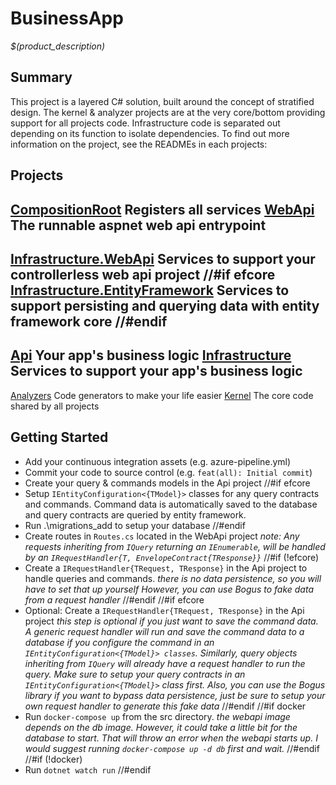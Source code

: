 # BusinessApp
_$(product_description)_

## Summary

This project is a layered C# solution, built around the concept of stratified design.
The kernel & analyzer projects are at the very core/bottom providing support
for all projects code. Infrastructure code is separated out depending on its
function to isolate dependencies. To find out more information on the project,
see the READMEs in each projects:

## Projects

[CompositionRoot](/CSharp/src/BusinessApp.CompositionRoot)
Registers all services
[WebApi](/CSharp/src/BusinessApp.WebApi)
The runnable aspnet web api entrypoint
---
[Infrastructure.WebApi](/CSharp/src/BusinessApp.WebApi)
Services to support your controllerless web api project
//#if efcore
[Infrastructure.EntityFramework](/CSharp/src/BusinessApp.EntityFramework)
Services to support persisting and querying data with entity framework core
//#endif
---
[Api](/CSharp/src/BusinessApp.Api)
Your app's business logic
[Infrastructure](/CSharp/src/BusinessApp.Infrastructure)
Services to support your app's business logic
---
[Analyzers](/CSharp/src/BusinessApp.Analyzers)
Code generators to make your life easier
[Kernel](/CSharp/src/BusinessApp.Kernel)
The core code shared by all projects

## Getting Started

- Add your continuous integration assets (e.g. azure-pipeline.yml)
- Commit your code to source control (e.g. `feat(all): Initial commit`)
- Create your query & commands models in the Api project
//#if efcore
- Setup `IEntityConfiguration<{TModel}>` classes for any query contracts and
  commands. Command data is automatically saved to the database and query
  contracts are queried by entity framework.
- Run .\migrations_add to setup your database
//#endif
- Create routes in `Routes.cs` located in the WebApi project
  _note: Any requests inheriting from `IQuery` returning an `IEnumerable`, will_
  _be handled by an `IRequestHandler{T, EnvelopeContract{TResponse}}`_
//#if (!efcore)
- Create a `IRequestHandler{TRequest, TResponse}` in the Api project to handle
   queries and commands.
   _there is no data persistence, so you will have to set that up yourself_
   _However, you can use Bogus to fake data from a request handler_
//#endif
//#if efcore
- Optional: Create a `IRequestHandler{TRequest, TResponse}` in the Api project
   _this step is optional if you just want to save the command data. A generic_
   _request handler will run and save the command data to a database if you_
   _configure the command in an `IEntityConfiguration<{TModel}> classes`._
   _Similarly, query objects inheriting from `IQuery` will already have a request_
   _handler to run the query. Make sure to setup your query contracts in an_
   _`IEntityConfiguration<{TModel}>` class first. Also, you can use the Bogus_
   _library if you want to bypass data persistence, just be sure to setup your_
   _own request handler to generate this fake data_
//#endif
//#if docker
- Run `docker-compose up` from the src directory.
  _the webapi image depends on the db image. However, it could take a little bit_
  _for the database to start. That will throw an error when the webapi starts up._
  _I would suggest running `docker-compose up -d db` first and wait._
//#endif
//#if (!docker)
- Run `dotnet watch run`
//#endif
